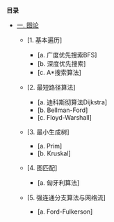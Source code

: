 **目录**

  * [一. 图论](https://github.com/Choven-Meng/Algorithms/tree/master/Exercises/GRAPH)    
    * [1. 基本遍历]    
      * [a. 广度优先搜索BFS]    
      * [b. 深度优先搜索]    
      * [c. A*搜索算法]
      
    * [2. 最短路径算法]   
      * [a. 迪科斯彻算法Dijkstra]   
      * [b. Bellman-Ford]   
      * [c. Floyd-Warshall]  
      
    * [3. 最小生成树]   
      * [a. Prim]   
      * [b. Kruskal]   
      
    * [4. 图匹配]   
      * [a. 匈牙利算法]   
      
    * [5. 强连通分支算法与网络流]   
      * [a. Ford-Fulkerson]

